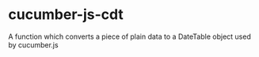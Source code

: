 # cucumber-js-cdt
A function which converts a piece of plain data to a DateTable object used by cucumber.js
